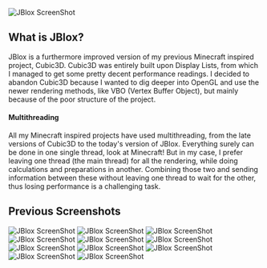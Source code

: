 ![JBlox ScreenShot](http://gyazo.com/23d510d8701cc19383344d54ae19acc5.png)
## What is JBlox?
JBlox is a furthermore improved version of my previous Minecraft inspired project, Cubic3D. Cubic3D was entirely built upon Display Lists, from which I managed to get some pretty decent performance readings. I decided to abandon Cubic3D because I wanted to dig deeper into OpenGL and use the newer rendering methods, like VBO (Vertex Buffer Object), but mainly because of the poor structure of the project.

#### Multithreading
All my Minecraft inspired projects have used multithreading, from the late versions of Cubic3D to the today's version of JBlox. Everything surely can be done in one single thread, look at Minecraft! But in my case, I prefer leaving one thread (the main thread) for all the rendering, while doing calculations and preparations in another. Combining those two and sending information between these without leaving one thread to wait for the other, thus losing performance is a challenging task.

## Previous Screenshots
![JBlox ScreenShot](http://gyazo.com/3f8e9da7d869c48a1a68f1c6d9161b3d.png)
![JBlox ScreenShot](http://gyazo.com/3939f15ff2d48661d1564ea77a514a3d.png)
![JBlox ScreenShot](http://gyazo.com/c44607fa48a75ebd4e6ada1b44ab16e4.png)
![JBlox ScreenShot](http://gyazo.com/a5a08801f693afd703f608e04677fe63.png)
![JBlox ScreenShot](http://gyazo.com/0aededb7c543ff22cbfd70c96c68cc21.png)
![JBlox ScreenShot](http://gyazo.com/c185d58390ca9ed8e41310a4a3c89856.png)
![JBlox ScreenShot](http://gyazo.com/028409222bad742bcde7f21ac83a29b6.png)
![JBlox ScreenShot](http://gyazo.com/b4140b93cbf2cb8dd6176da242f4f727.png)
![JBlox ScreenShot](http://gyazo.com/9cd163db38d9cf4753e73918c88f1af2.png)
![JBlox ScreenShot](http://gyazo.com/994cbd95ee30b8fcced8192f44f5a9e0.png)
![JBlox ScreenShot](http://gyazo.com/a4a008c3b5bfdb1ca4ebd5d2ef5e0e2b.png)

